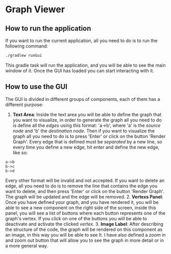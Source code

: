 # Graph Viewer
## How to run the application
If you want to run the current application, all you need to do is to run the following command:
```bash
./gradlew runGui
```
This gradle task will run the application, and you will be able to see the main window of it. Once the GUI has loaded you can start interacting with it.

## How to use the GUI
The GUI is divided in different groups of components, each of them has a different purpose:
1. **Text Area**: Inside the text area you will be able to define the graph that you want to visualize, in order to generate the graph all you need to do
is define all the *edges* using this format: 'a->b', where 'a' is the *source node* and 'b' the *destination node*. Then if you want to visualize the graph
all you need to do is to press 'Enter' or click on the button 'Render Graph'. Every edge that is defined must be *separated* by a new line, so every time you define a new edge, hit
enter and define the new edge, like so:
```
a->b
b->c
b->d
```
Every other format will be invalid and not accepted. If you want to delete an edge, all you need to do is to remove the line
that contains the edge you want to delete, and then press 'Enter' or click on the button 'Render Graph'. The graph will be updated and the edge will be removed.
2. **Vertexs Panel**: Once you have defined your graph, and you have rendered it, you will be able to see a new component on the right side of the screen,
inside this panel, you will see a list of buttons where each button represents one of the graph's vertex. If you click on one of the buttons you will be
able to deactivate and activate the clicked *vertex*.
3. **Image Label**: After describing the structure of the code, the graph will be rendered on this component as an image, in this way you will be able to see It.
I have also defined a *zoom* in and zoom out button that will allow you to see the graph in more detail or in a more general way.
